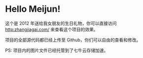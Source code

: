 Hello Meijun!
=============

这个是 2012 年送给我女朋友的生日礼物，你可以直接访问 [http:zhangjiagai.com/](http://zhangjiagai.com/) 来查看这个项目的效果。

项目的全部源代码都已经上传至 Github，你们可以自由的查看和修改。

PS: 项目内的图片文件已经托管到了七牛云存储加速。
